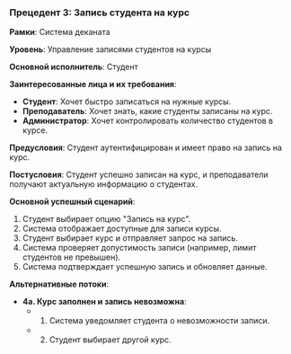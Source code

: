 ### Прецедент 3: Запись студента на курс
**Рамки**: Система деканата

**Уровень**: Управление записями студентов на курсы

**Основной исполнитель**: Студент

**Заинтересованные лица и их требования**:
- **Студент**: Хочет быстро записаться на нужные курсы.
- **Преподаватель**: Хочет знать, какие студенты записаны на курс.
- **Администратор**: Хочет контролировать количество студентов в курсе.

**Предусловия**: Студент аутентифицирован и имеет право на запись на курс.

**Постусловия**: Студент успешно записан на курс, и преподаватели получают актуальную информацию о студентах.

**Основной успешный сценарий**:
1. Студент выбирает опцию "Запись на курс".
2. Система отображает доступные для записи курсы.
3. Студент выбирает курс и отправляет запрос на запись.
4. Система проверяет допустимость записи (например, лимит студентов не превышен).
5. Система подтверждает успешную запись и обновляет данные.

**Альтернативные потоки**:
- **4а. Курс заполнен и запись невозможна**:
  - 1. Система уведомляет студента о невозможности записи.
  - 2. Студент выбирает другой курс.

